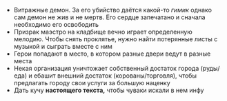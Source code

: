 - Витражные демон. За его убийство даётся какой-то *гимик* однако сам демон не жив и не мертв. Его сердце запечатано и сначала необходимо его освободить
- Призрак маэстро на кладбище вечно играет определенную мелодию. Чтобы снять проклятье, нужно найти потерянные листы с музыкой и сыграть вместе с ним
- Герои попадают в место, в котором разные двери ведут в разные места
- Некая организация уничтожает собственный достаток города (руды/еда) и ебашит внешний достаток (корованы/торговля), чтобы предлагать городу свои услуги за большую наценку
- Дать кучу **настоящего текста,** чтобы чуваки искали в нем инфу
